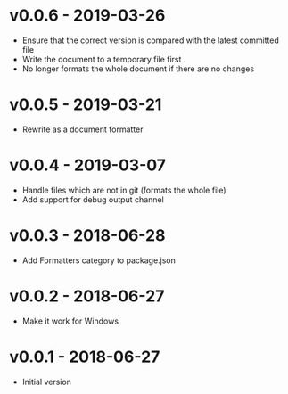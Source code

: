 # v0.0.6 - 2019-03-26
- Ensure that the correct version is compared with the latest committed file
- Write the document to a temporary file first
- No longer formats the whole document if there are no changes

# v0.0.5 - 2019-03-21
- Rewrite as a document formatter

# v0.0.4 - 2019-03-07
- Handle files which are not in git (formats the whole file)
- Add support for debug output channel

# v0.0.3 - 2018-06-28
- Add Formatters category to package.json

# v0.0.2 - 2018-06-27
- Make it work for Windows

# v0.0.1 - 2018-06-27
- Initial version
